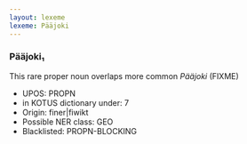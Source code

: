 ```yaml
---
layout: lexeme
lexeme: Pääjoki
---
```


###  Pääjoki₁

This rare proper noun overlaps more common *Pääjoki* (FIXME)
* UPOS:  PROPN
* in KOTUS dictionary under:  7
* Origin:  finer|fiwikt
* Possible NER class:  GEO
* Blacklisted:  PROPN-BLOCKING

